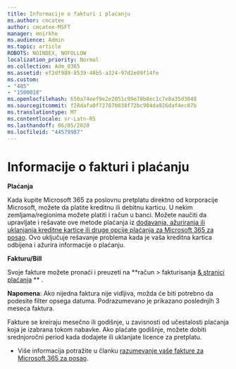 ```yaml
---
title: Informacije o fakturi i plaćanju
ms.author: cmcatee
author: cmcatee-MSFT
manager: mnirkhe
ms.audience: Admin
ms.topic: article
ROBOTS: NOINDEX, NOFOLLOW
localization_priority: Normal
ms.collection: Adm_O365
ms.assetid: ef2df989-8539-48b5-a324-97d2e09f14fe
ms.custom:
- "485"
- "1500018"
ms.openlocfilehash: 650a74eef9e2e2051c99e78b8ec1c7e8a35d3048
ms.sourcegitcommit: f28dafa0f727870038f72bc904da926daf4ec07b
ms.translationtype: MT
ms.contentlocale: sr-Latn-RS
ms.lasthandoff: 06/05/2020
ms.locfileid: "44579987"
---
```

# <a name="invoice-and-payment-information"></a>Informacije o fakturi i plaćanju

**Plaćanja**

Kada kupite Microsoft 365 za poslovnu pretplatu direktno od korporacije Microsoft, možete da platite kreditnu ili debitnu karticu.  U nekim zemljama/regionima možete platiti i račun u banci.  Možete naučiti da upravljate i rešavate ove metode plaćanja iz [dodavanja, ažuriranja ili uklanjanja kreditne kartice ili druge opcije plaćanja za Microsoft 365 za posao](https://go.microsoft.com/fwlink/?linkid=2118133).  Ovo uključuje rešavanje problema kada je vaša kreditna kartica odbijena i ažurira informacije o plaćanju.

**Fakturu/Bill**

Svoje fakture možete pronaći i preuzeti na **račun > fakturisanja [& stranici plaćanja](https://go.microsoft.com/fwlink/p/?linkid=848039) ** .  

**Napomena**: Ako nijedna faktura nije vidljiva, možda će biti potrebno da podesite filter opsega datuma.  Podrazumevano je prikazano poslednjih 3 meseca faktura.

Fakture se kreiraju mesečno ili godišnje, u zavisnosti od učestalosti plaćanja koja je izabrana tokom nabavke.  Ako plaćate godišnje, možete dobiti srednjoročni period kada dodajete ili uklanjate licence za pretplatu.
 
- Više informacija potražite u članku [razumevanje vaše fakture za Microsoft 365 za posao](https://go.microsoft.com/fwlink/?linkid=2119101).

